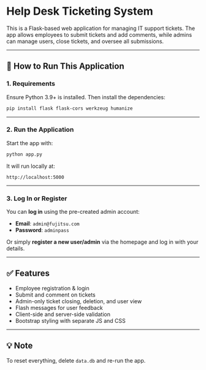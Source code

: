 # Help Desk Ticketing System

This is a Flask-based web application for managing IT support tickets. The app allows employees to submit tickets and add comments, while admins can manage users, close tickets, and oversee all submissions.

---

## 🚀 How to Run This Application

### 1. Requirements

Ensure Python 3.9+ is installed. Then install the dependencies:

```bash
pip install flask flask-cors werkzeug humanize
```

---

### 2. Run the Application

Start the app with:

```bash
python app.py
```

It will run locally at:

```
http://localhost:5000
```

---

### 3. Log In or Register

You can **log in** using the pre-created admin account:

- **Email**: `admin@fujitsu.com`  
- **Password**: `adminpass`

Or simply **register a new user/admin** via the homepage and log in with your details.

---

## ✅ Features

- Employee registration & login
- Submit and comment on tickets
- Admin-only ticket closing, deletion, and user view
- Flash messages for user feedback
- Client-side and server-side validation
- Bootstrap styling with separate JS and CSS

---

## 💡 Note
To reset everything, delete `data.db` and re-run the app.




